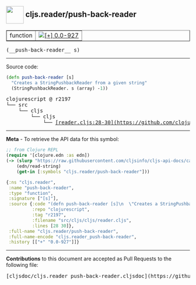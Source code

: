 ## <img width="48px" valign="middle" src="http://i.imgur.com/Hi20huC.png"> cljs.reader/push-back-reader

 <table border="1">
<tr>

<td>function</td>
<td><a href="https://github.com/cljsinfo/cljs-api-docs/tree/0.0-927"><img valign="middle" alt="[+] 0.0-927" src="https://img.shields.io/badge/+-0.0--927-lightgrey.svg"></a> </td>
</tr>
</table>

 <samp>
(__push-back-reader__ s)<br>
</samp>

---





Source code:

```clj
(defn push-back-reader [s]
  "Creates a StringPushbackReader from a given string"
  (StringPushbackReader. s (array) -1))
```

 <pre>
clojurescript @ r2197
└── src
    └── cljs
        └── cljs
            └── <ins>[reader.cljs:28-30](https://github.com/clojure/clojurescript/blob/r2197/src/cljs/cljs/reader.cljs#L28-L30)</ins>
</pre>


---

__Meta__ - To retrieve the API data for this symbol:

```clj
;; from Clojure REPL
(require '[clojure.edn :as edn])
(-> (slurp "https://raw.githubusercontent.com/cljsinfo/cljs-api-docs/catalog/cljs-api.edn")
    (edn/read-string)
    (get-in [:symbols "cljs.reader/push-back-reader"]))
```

```clj
{:ns "cljs.reader",
 :name "push-back-reader",
 :type "function",
 :signature ["[s]"],
 :source {:code "(defn push-back-reader [s]\n  \"Creates a StringPushbackReader from a given string\"\n  (StringPushbackReader. s (array) -1))",
          :repo "clojurescript",
          :tag "r2197",
          :filename "src/cljs/cljs/reader.cljs",
          :lines [28 30]},
 :full-name "cljs.reader/push-back-reader",
 :full-name-encode "cljs.reader_push-back-reader",
 :history [["+" "0.0-927"]]}

```

---

__Contributions__ to this document are accepted as Pull Requests to the following file:

 <pre>
[cljsdoc/cljs.reader_push-back-reader.cljsdoc](https://github.com/cljsinfo/cljs-api-docs/blob/master/cljsdoc/cljs.reader_push-back-reader.cljsdoc)
</pre>

